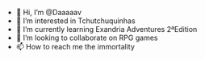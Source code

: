 - 👋 Hi, I’m @Daaaaav
- 👀 I’m interested in Tchutchuquinhas
- 🌱 I’m currently learning Exandria Adventures 2ªEdition
- 💞️ I’m looking to collaborate on RPG games
- 📫 How to reach me the immortality

<!---
Daaaaav/Daaaaav is a ✨ special ✨ repository because its `README.md` (this file) appears on your GitHub profile.
You can click the Preview link to take a look at your changes.
--->
